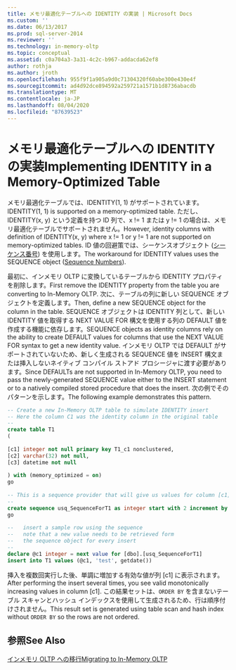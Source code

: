 ```yaml
---
title: メモリ最適化テーブルへの IDENTITY の実装 | Microsoft Docs
ms.custom: ''
ms.date: 06/13/2017
ms.prod: sql-server-2014
ms.reviewer: ''
ms.technology: in-memory-oltp
ms.topic: conceptual
ms.assetid: c0a704a3-3a31-4c2c-b967-addacda62ef8
author: rothja
ms.author: jroth
ms.openlocfilehash: 955f9f1a905a9d0c71304320f60abe300e430e4f
ms.sourcegitcommit: ad4d92dce894592a259721a1571b1d8736abacdb
ms.translationtype: MT
ms.contentlocale: ja-JP
ms.lasthandoff: 08/04/2020
ms.locfileid: "87639523"
---
```

# <a name="implementing-identity-in-a-memory-optimized-table"></a><span data-ttu-id="2cabc-102">メモリ最適化テーブルへの IDENTITY の実装</span><span class="sxs-lookup"><span data-stu-id="2cabc-102">Implementing IDENTITY in a Memory-Optimized Table</span></span>
  <span data-ttu-id="2cabc-103">メモリ最適化テーブルでは、IDENTITY(1, 1) がサポートされています。</span><span class="sxs-lookup"><span data-stu-id="2cabc-103">IDENTITY(1, 1) is supported on a memory-optimized table.</span></span> <span data-ttu-id="2cabc-104">ただし、IDENTITY(x, y) という定義を持つ ID 列で、x != 1 または y != 1 の場合は、メモリ最適化テーブルでサポートされません。</span><span class="sxs-lookup"><span data-stu-id="2cabc-104">However, identity columns with definition of IDENTITY(x, y) where x != 1 or y != 1 are not supported on memory-optimized tables.</span></span> <span data-ttu-id="2cabc-105">ID 値の回避策では、シーケンスオブジェクト ([シーケンス番号](../sequence-numbers/sequence-numbers.md)) を使用します。</span><span class="sxs-lookup"><span data-stu-id="2cabc-105">The workaround for IDENTITY values uses the SEQUENCE object ([Sequence Numbers](../sequence-numbers/sequence-numbers.md)).</span></span>  
  
 <span data-ttu-id="2cabc-106">最初に、インメモリ OLTP に変換しているテーブルから IDENTITY プロパティを削除します。</span><span class="sxs-lookup"><span data-stu-id="2cabc-106">First remove the IDENTITY property from the table you are converting to In-Memory OLTP.</span></span> <span data-ttu-id="2cabc-107">次に、テーブルの列に新しい SEQUENCE オブジェクトを定義します。</span><span class="sxs-lookup"><span data-stu-id="2cabc-107">Then, define a new SEQUENCE object for the column in the table.</span></span> <span data-ttu-id="2cabc-108">SEQUENCE オブジェクトは IDENTITY 列として、新しい IDENTITY 値を取得する NEXT VALUE FOR 構文を使用する列の DEFAULT 値を作成する機能に依存します。</span><span class="sxs-lookup"><span data-stu-id="2cabc-108">SEQUENCE objects as identity columns rely on the ability to create DEFAULT values for columns that use the NEXT VALUE FOR syntax to get a new identity value.</span></span> <span data-ttu-id="2cabc-109">インメモリ OLTP では DEFAULT がサポートされていないため、新しく生成される SEQUENCE 値を INSERT 構文または挿入しないネイティブ コンパイル ストアド プロシージャに渡す必要があります。</span><span class="sxs-lookup"><span data-stu-id="2cabc-109">Since DEFAULTs are not supported in In-Memory OLTP, you need to pass the newly-generated SEQUENCE value either to the INSERT statement or to a natively compiled stored procedure that does the insert.</span></span> <span data-ttu-id="2cabc-110">次の例でそのパターンを示します。</span><span class="sxs-lookup"><span data-stu-id="2cabc-110">The following example demonstrates this pattern.</span></span>  
  
```sql  
-- Create a new In-Memory OLTP table to simulate IDENTITY insert  
-- Here the column C1 was the identity column in the original table  
--  
create table T1  
(  
  
[c1] integer not null primary key T1_c1 nonclustered,  
[c2] varchar(32) not null,  
[c3] datetime not null  
  
) with (memory_optimized = on)  
go  
  
-- This is a sequence provider that will give us values for column [c1]  
--  
create sequence usq_SequenceForT1 as integer start with 2 increment by 1  
go  
  
--   insert a sample row using the sequence  
--   note that a new value needs to be retrieved form   
--   the sequence object for every insert  
--  
declare @c1 integer = next value for [dbo].[usq_SequenceForT1]  
insert into T1 values (@c1, 'test', getdate())  
```  
  
 <span data-ttu-id="2cabc-111">挿入を複数回実行した後、単調に増加する有効な値が列 [c1] に表示されます。</span><span class="sxs-lookup"><span data-stu-id="2cabc-111">After performing the insert several times, you see valid monotonically increasing values in column [c1].</span></span> <span data-ttu-id="2cabc-112">この結果セットは、`ORDER BY` を含まないテーブル スキャンとハッシュ インデックスを使用して生成されるため、行は順序付けされません。</span><span class="sxs-lookup"><span data-stu-id="2cabc-112">This result set is generated using table scan and hash index without `ORDER BY` so the rows are not ordered.</span></span>  
  
## <a name="see-also"></a><span data-ttu-id="2cabc-113">参照</span><span class="sxs-lookup"><span data-stu-id="2cabc-113">See Also</span></span>  
 [<span data-ttu-id="2cabc-114">インメモリ OLTP への移行</span><span class="sxs-lookup"><span data-stu-id="2cabc-114">Migrating to In-Memory OLTP</span></span>](migrating-to-in-memory-oltp.md)  
  
  
